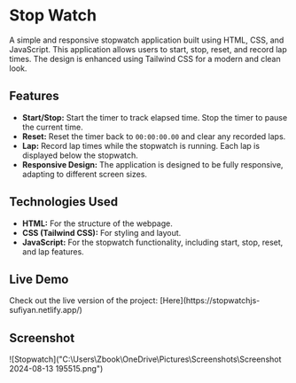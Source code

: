 <h1>Stop Watch</h1>

A simple and responsive stopwatch application built using HTML, CSS, and JavaScript. This application allows users to start, stop, reset, and record lap times. The design is enhanced using Tailwind CSS for a modern and clean look.

<h2>Features</h2>

- **Start/Stop:** Start the timer to track elapsed time. Stop the timer to pause the current time.
- **Reset:** Reset the timer back to `00:00:00.00` and clear any recorded laps.
- **Lap:** Record lap times while the stopwatch is running. Each lap is displayed below the stopwatch.
- **Responsive Design:** The application is designed to be fully responsive, adapting to different screen sizes.

<h2>Technologies Used</h2>

- **HTML:** For the structure of the webpage.
- **CSS (Tailwind CSS):** For styling and layout.
- **JavaScript:** For the stopwatch functionality, including start, stop, reset, and lap features.

<h2>Live Demo</h2>
Check out the live version of the project: [Here](https://stopwatchjs-sufiyan.netlify.app/)

<h2>Screenshot</h2>
![Stopwatch]("C:\Users\Zbook\OneDrive\Pictures\Screenshots\Screenshot 2024-08-13 195515.png")

